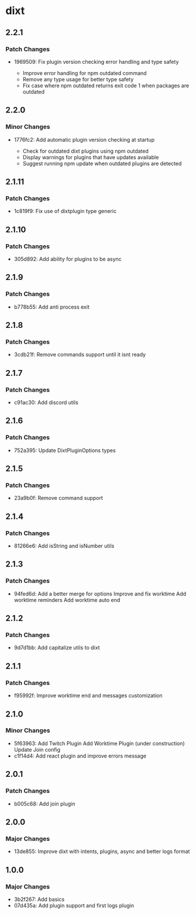 # dixt

## 2.2.1

### Patch Changes

- 1969509: Fix plugin version checking error handling and type safety

  - Improve error handling for npm outdated command
  - Remove any type usage for better type safety
  - Fix case where npm outdated returns exit code 1 when packages are outdated

## 2.2.0

### Minor Changes

- 1776fc2: Add automatic plugin version checking at startup

  - Check for outdated dixt plugins using npm outdated
  - Display warnings for plugins that have updates available
  - Suggest running npm update when outdated plugins are detected

## 2.1.11

### Patch Changes

- 1c819f9: Fix use of dixtplugin type generic

## 2.1.10

### Patch Changes

- 305d892: Add ability for plugins to be async

## 2.1.9

### Patch Changes

- b778b55: Add anti process exit

## 2.1.8

### Patch Changes

- 3cdb21f: Remove commands support until it isnt ready

## 2.1.7

### Patch Changes

- c91ac30: Add discord utils

## 2.1.6

### Patch Changes

- 752a395: Update DixtPluginOptions types

## 2.1.5

### Patch Changes

- 23a9b0f: Remove command support

## 2.1.4

### Patch Changes

- 81266e6: Add isString and isNumber utils

## 2.1.3

### Patch Changes

- 94fed6d: Add a better merge for options
  Improve and fix worktime
  Add worktime reminders
  Add worktime auto end

## 2.1.2

### Patch Changes

- 9d7d1bb: Add capitalize utils to dixt

## 2.1.1

### Patch Changes

- f95992f: Improve worktime end and messages customization

## 2.1.0

### Minor Changes

- 5f63963: Add Twitch Plugin
  Add Worktime Plugin (under construction)
  Update Join config
- c1f14d4: Add react plugin and improve errors message

## 2.0.1

### Patch Changes

- b005c68: Add join plugin

## 2.0.0

### Major Changes

- 13de855: Improve dixt with intents, plugins, async and better logs format

## 1.0.0

### Major Changes

- 3b2f267: Add basics
- 07d435a: Add plugin support and first logs plugin
